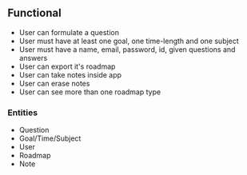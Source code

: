 ## Functional

- User can formulate a question
- User must have at least one goal, one time-length and one subject
- User must have a name, email, password, id, given questions and answers
- User can export it's roadmap
- User can take notes inside app
- User can erase notes
- User can see more than one roadmap type

### Entities

- Question
- Goal/Time/Subject
- User
- Roadmap
- Note
